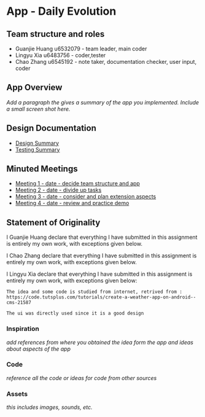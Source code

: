 # App - Daily Evolution

## Team structure and roles 
+ Guanjie Huang u6532079 - team leader, main coder
+ Lingyu Xia u6483756 - coder,tester
+ Chao Zhang u6545192 - note taker, documentation checker, user input, coder

## App Overview 

_Add a paragraph the gives a summary of the app you implemented. Include a small screen shot here._

## Design Documentation 
+ [Design Summary](designsummary)
+ [Testing Summary](testingsummary)

## Minuted Meetings
+ [Meeting 1 - date - decide team structure and app](meeting1)
+ [Meeting 2 - date - divide up tasks](meeting2)
+ [Meeting 3 - date - consider and plan extension aspects](meeting3)
+ [Meeting 4 - date - review and practice demo](meeting4)

## Statement of Originality

I Guanjie Huang declare that everything I have submitted in this
assignment is entirely my own work, with exceptions given below.

I Chao Zhang declare that everything I have submitted in this
assignment is entirely my own work, with exceptions given below.

I Lingyu Xia declare that everything I have submitted in this
assignment is entirely my own work, with exceptions given below:

    The idea and some code is studied from internet, retrived from :
    https://code.tutsplus.com/tutorials/create-a-weather-app-on-android--cms-21587

    The ui was directly used since it is a good design

### Inspiration

_add references from where you obtained the idea form the app and ideas about aspects of the app_

### Code

_reference all the code or ideas for code from other sources_

### Assets 

_this includes images, sounds, etc._